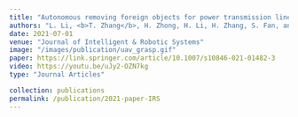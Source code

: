 ```yaml
---
title: "Autonomous removing foreign objects for power transmission line by using a vision-guided unmanned aerial manipulator"
authors: "L. Li, <b>T. Zhang</b>, H. Zhong, H. Li, H. Zhang, S. Fan, and Y. Cao"
date: 2021-07-01
venue: "Journal of Intelligent & Robotic Systems"
image: "/images/publication/uav_grasp.gif"
paper: https://link.springer.com/article/10.1007/s10846-021-01482-3
video: https://youtu.be/uJy2-OZN7kg
type: "Journal Articles"

collection: publications
permalink: /publication/2021-paper-IRS
---
```

